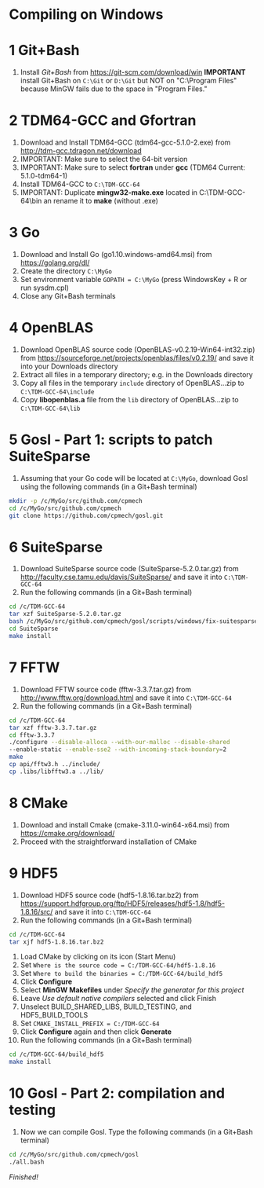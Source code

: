 # Compiling on Windows

# 1 Git+Bash

1. Install *Git+Bash* from https://git-scm.com/download/win **IMPORTANT** install Git+Bash on `C:\Git` or `D:\Git` but NOT on "C:\Program Files" because MinGW fails due to the space in "Program Files."



# 2 TDM64-GCC and Gfortran

1. Download and Install TDM64-GCC (tdm64-gcc-5.1.0-2.exe) from http://tdm-gcc.tdragon.net/download
2. IMPORTANT: Make sure to select the 64-bit version
3. IMPORTANT: Make sure to select **fortran** under **gcc** (TDM64 Current: 5.1.0-tdm64-1)
4. Install TDM64-GCC to `C:\TDM-GCC-64`
5. IMPORTANT: Duplicate **mingw32-make.exe** located in C:\TDM-GCC-64\bin an rename it to **make** (without .exe)



# 3 Go

1. Download and Install Go (go1.10.windows-amd64.msi) from https://golang.org/dl/
2. Create the directory `C:\MyGo`
3. Set environment variable `GOPATH = C:\MyGo` (press WindowsKey + R or run sysdm.cpl)
4. Close any Git+Bash terminals



# 4 OpenBLAS

1. Download OpenBLAS source code (OpenBLAS-v0.2.19-Win64-int32.zip) from https://sourceforge.net/projects/openblas/files/v0.2.19/ and save it into your Downloads directory
2. Extract all files in a temporary directory; e.g. in the Downloads directory
3. Copy all files in the temporary `include` directory of OpenBLAS...zip to `C:\TDM-GCC-64\include`
4. Copy **libopenblas.a** file from the `lib` directory of OpenBLAS...zip to `C:\TDM-GCC-64\lib`



# 5 Gosl - Part 1: scripts to patch SuiteSparse

1. Assuming that your Go code will be located at `C:\MyGo`, download Gosl using the following commands (in a Git+Bash terminal)

```bash
mkdir -p /c/MyGo/src/github.com/cpmech
cd /c/MyGo/src/github.com/cpmech
git clone https://github.com/cpmech/gosl.git
```



# 6 SuiteSparse

1. Download SuiteSparse source code (SuiteSparse-5.2.0.tar.gz) from http://faculty.cse.tamu.edu/davis/SuiteSparse/ and save it into `C:\TDM-GCC-64`
2. Run the following commands (in a Git+Bash terminal)

```bash
cd /c/TDM-GCC-64
tar xzf SuiteSparse-5.2.0.tar.gz
bash /c/MyGo/src/github.com/cpmech/gosl/scripts/windows/fix-suitesparse/replace-files.bash
cd SuiteSparse
make install
```



# 7 FFTW

1. Download FFTW source code (fftw-3.3.7.tar.gz) from http://www.fftw.org/download.html and save it into `C:\TDM-GCC-64`
2. Run the following commands (in a Git+Bash terminal)

```bash
cd /c/TDM-GCC-64
tar xzf fftw-3.3.7.tar.gz
cd fftw-3.3.7
./configure --disable-alloca --with-our-malloc --disable-shared
--enable-static --enable-sse2 --with-incoming-stack-boundary=2
make
cp api/fftw3.h ../include/
cp .libs/libfftw3.a ../lib/
```



# 8 CMake

1. Download and install Cmake (cmake-3.11.0-win64-x64.msi) from https://cmake.org/download/
2. Proceed with the straightforward installation of CMake



# 9 HDF5

1. Download HDF5 source code (hdf5-1.8.16.tar.bz2) from https://support.hdfgroup.org/ftp/HDF5/releases/hdf5-1.8/hdf5-1.8.16/src/ and save it into `C:\TDM-GCC-64`
2. Run the following commands (in a Git+Bash terminal)

```bash
cd /c/TDM-GCC-64
tar xjf hdf5-1.8.16.tar.bz2
```

1. Load CMake by clicking on its icon (Start Menu)
2. Set `Where is the source code = C:/TDM-GCC-64/hdf5-1.8.16`
3. Set `Where to build the binaries = C:/TDM-GCC-64/build_hdf5`
4. Click **Configure**
5. Select **MinGW Makefiles** under _Specify the generator for this project_
6. Leave _Use default native compilers_ selected and click Finish
7. Unselect BUILD_SHARED_LIBS, BUILD_TESTING, and HDF5_BUILD_TOOLS
8. Set `CMAKE_INSTALL_PREFIX = C:/TDM-GCC-64`
9. Click **Configure** again and then click **Generate**
10. Run the following commands (in a Git+Bash terminal)

```bash
cd /c/TDM-GCC-64/build_hdf5
make install
```



# 10 Gosl - Part 2: compilation and testing

1. Now we can compile Gosl. Type the following commands (in a Git+Bash terminal)

```bash
cd /c/MyGo/src/github.com/cpmech/gosl
./all.bash
```



*Finished!*
